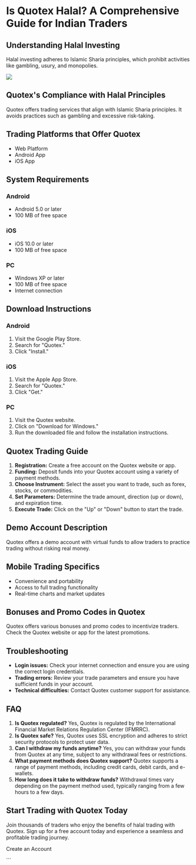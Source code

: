 # Is Quotex Halal? A Comprehensive Guide for Indian Traders

## Understanding Halal Investing

Halal investing adheres to Islamic Sharia principles, which prohibit
activities like gambling, usury, and monopolies.

[![](https://static.quotex.io/files/4_en/300_250.jpg)](https://traff.sbs/brokerqxlid)

## Quotex\'s Compliance with Halal Principles

Quotex offers trading services that align with Islamic Sharia
principles. It avoids practices such as gambling and excessive
risk-taking.

## Trading Platforms that Offer Quotex

-   Web Platform
-   Android App
-   iOS App

## System Requirements

### Android

-   Android 5.0 or later
-   100 MB of free space

### iOS

-   iOS 10.0 or later
-   100 MB of free space

### PC

-   Windows XP or later
-   100 MB of free space
-   Internet connection

## Download Instructions

### Android

1.  Visit the Google Play Store.
2.  Search for "Quotex."
3.  Click "Install."

### iOS

1.  Visit the Apple App Store.
2.  Search for "Quotex."
3.  Click "Get."

### PC

1.  Visit the Quotex website.
2.  Click on "Download for Windows."
3.  Run the downloaded file and follow the installation instructions.

## Quotex Trading Guide

1.  **Registration:** Create a free account on the Quotex website or
    app.
2.  **Funding:** Deposit funds into your Quotex account using a variety
    of payment methods.
3.  **Choose Instrument:** Select the asset you want to trade, such as
    forex, stocks, or commodities.
4.  **Set Parameters:** Determine the trade amount, direction (up or
    down), and expiration time.
5.  **Execute Trade:** Click on the "Up" or "Down" button to
    start the trade.

## Demo Account Description

Quotex offers a demo account with virtual funds to allow traders to
practice trading without risking real money.

## Mobile Trading Specifics

-   Convenience and portability
-   Access to full trading functionality
-   Real-time charts and market updates

## Bonuses and Promo Codes in Quotex

Quotex offers various bonuses and promo codes to incentivize traders.
Check the Quotex website or app for the latest promotions.

## Troubleshooting

-   **Login issues:** Check your internet connection and ensure you are
    using the correct login credentials.
-   **Trading errors:** Review your trade parameters and ensure you have
    sufficient funds in your account.
-   **Technical difficulties:** Contact Quotex customer support for
    assistance.

## FAQ

1.  **Is Quotex regulated?** Yes, Quotex is regulated by the
    International Financial Market Relations Regulation Center (IFMRRC).
2.  **Is Quotex safe?** Yes, Quotex uses SSL encryption and adheres to
    strict security protocols to protect user data.
3.  **Can I withdraw my funds anytime?** Yes, you can withdraw your
    funds from Quotex at any time, subject to any withdrawal fees or
    restrictions.
4.  **What payment methods does Quotex support?** Quotex supports a
    range of payment methods, including credit cards, debit cards, and
    e-wallets.
5.  **How long does it take to withdraw funds?** Withdrawal times vary
    depending on the payment method used, typically ranging from a few
    hours to a few days.

## Start Trading with Quotex Today

Join thousands of traders who enjoy the benefits of halal trading with
Quotex. Sign up for a free account today and experience a seamless and
profitable trading journey.

Create an Account

\`\`\`

